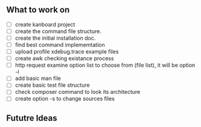 ## What to work on 
- [ ]  create kanboard project 
- [ ] create the command file structure.
- [ ]  create the initial installation doc.
- [ ] find best command implememtation
- [ ] upload profile xdebug.trace example files 
- [ ]  create awk checking existance process 
- [ ]  http request examine option list to choose from (file list), it will be option -l
- [ ]  add basic man file
- [ ]  create basic test file structure 
- [ ]  check composer command to look its architecture
- [ ]  create option -s to change sources files

## Fututre Ideas 
